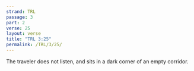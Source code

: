 ```yaml
---
strand: TRL
passage: 3
part: 2
verse: 25
layout: verse
title: "TRL 3:25"
permalink: /TRL/3/25/
---
```

The traveler does not listen, and sits in a dark corner of an empty corridor.
